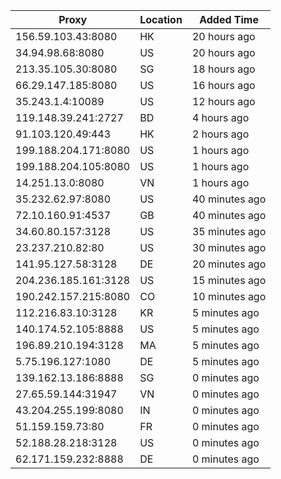 | Proxy | Location | Added Time |
|---------|----------|------------|
| 156.59.103.43:8080 | HK | 20 hours ago |
| 34.94.98.68:8080 | US | 20 hours ago |
| 213.35.105.30:8080 | SG | 18 hours ago |
| 66.29.147.185:8080 | US | 16 hours ago |
| 35.243.1.4:10089 | US | 12 hours ago |
| 119.148.39.241:2727 | BD | 4 hours ago |
| 91.103.120.49:443 | HK | 2 hours ago |
| 199.188.204.171:8080 | US | 1 hours ago |
| 199.188.204.105:8080 | US | 1 hours ago |
| 14.251.13.0:8080 | VN | 1 hours ago |
| 35.232.62.97:8080 | US | 40 minutes ago |
| 72.10.160.91:4537 | GB | 40 minutes ago |
| 34.60.80.157:3128 | US | 35 minutes ago |
| 23.237.210.82:80 | US | 30 minutes ago |
| 141.95.127.58:3128 | DE | 20 minutes ago |
| 204.236.185.161:3128 | US | 15 minutes ago |
| 190.242.157.215:8080 | CO | 10 minutes ago |
| 112.216.83.10:3128 | KR | 5 minutes ago |
| 140.174.52.105:8888 | US | 5 minutes ago |
| 196.89.210.194:3128 | MA | 5 minutes ago |
| 5.75.196.127:1080 | DE | 5 minutes ago |
| 139.162.13.186:8888 | SG | 0 minutes ago |
| 27.65.59.144:31947 | VN | 0 minutes ago |
| 43.204.255.199:8080 | IN | 0 minutes ago |
| 51.159.159.73:80 | FR | 0 minutes ago |
| 52.188.28.218:3128 | US | 0 minutes ago |
| 62.171.159.232:8888 | DE | 0 minutes ago |
